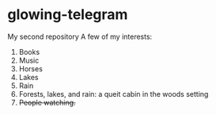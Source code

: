 # glowing-telegram
My second repository 
A few of my interests:
1. Books
2. Music
3. Horses
4. Lakes
5. Rain
6. Forests, lakes, and rain: a queit cabin in the woods setting
7. ~~People watching.~~ 
